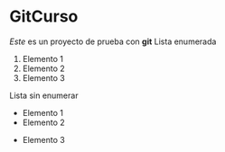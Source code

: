 # GitCurso
*Este* es un proyecto de prueba con **git**
Lista enumerada
1. Elemento 1
2. Elemento 2
3. Elemento 3

Lista sin enumerar
* Elemento 1
* Elemento 2
+ Elemento 3
